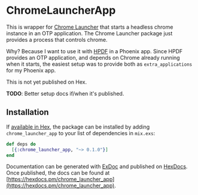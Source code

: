 # ChromeLauncherApp

This is wrapper for [Chrome Launcher](https://github.com/andrewvy/chrome-launcher) that starts a headless chrome instance in an OTP application.  The Chrome Launcher package just provides a process that controls chrome.

Why?  Because I want to use it with [HPDF](https://github.com/hassox/hpdf) in a Phoenix app.  Since HPDF provides an OTP application, and depends on Chrome already running when it starts, the easiest setup was to provide both as `extra_applications` for my Phoenix app.

This is not yet published on Hex.

**TODO**: Better setup docs if/when it's published.

## Installation

If [available in Hex](https://hex.pm/docs/publish), the package can be installed
by adding `chrome_launcher_app` to your list of dependencies in `mix.exs`:

```elixir
def deps do
  [{:chrome_launcher_app, "~> 0.1.0"}]
end
```

Documentation can be generated with [ExDoc](https://github.com/elixir-lang/ex_doc)
and published on [HexDocs](https://hexdocs.pm). Once published, the docs can
be found at [https://hexdocs.pm/chrome_launcher_app](https://hexdocs.pm/chrome_launcher_app).

